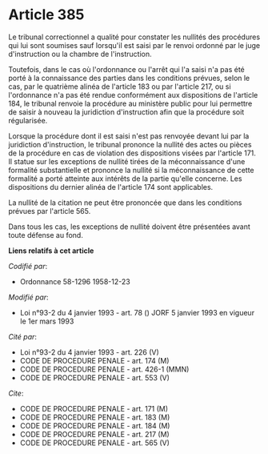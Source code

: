 # Article 385

Le tribunal correctionnel a qualité pour constater les nullités des procédures qui lui sont soumises sauf lorsqu'il est saisi
par le renvoi ordonné par le juge d'instruction ou la chambre de l'instruction.

Toutefois, dans le cas où l'ordonnance ou l'arrêt qui l'a saisi n'a pas été porté à la connaissance des parties dans les
conditions prévues, selon le cas, par le quatrième alinéa de l'article 183 ou par l'article 217, ou si l'ordonnance n'a pas
été rendue conformément aux dispositions de l'article 184, le tribunal renvoie la procédure au ministère public pour lui
permettre de saisir à nouveau la juridiction d'instruction afin que la procédure soit régularisée.

Lorsque la procédure dont il est saisi n'est pas renvoyée devant lui par la juridiction d'instruction, le tribunal prononce
la nullité des actes ou pièces de la procédure en cas de violation des dispositions visées par l'article 171. Il statue sur
les exceptions de nullité tirées de la méconnaissance d'une formalité substantielle et prononce la nullité si la
méconnaissance de cette formalité a porté atteinte aux intérêts de la partie qu'elle concerne. Les dispositions du dernier
alinéa de l'article 174 sont applicables.

La nullité de la citation ne peut être prononcée que dans les conditions prévues par l'article 565.

Dans tous les cas, les exceptions de nullité doivent être présentées avant toute défense au fond.

**Liens relatifs à cet article**

_Codifié par_:

  - Ordonnance 58-1296 1958-12-23

_Modifié par_:

  - Loi n°93-2 du 4 janvier 1993 - art. 78 () JORF 5 janvier 1993 en vigueur le 1er mars 1993

_Cité par_:

  - Loi n°93-2 du 4 janvier 1993 - art. 226 (V)
  - CODE DE PROCEDURE PENALE - art. 174 (M)
  - CODE DE PROCEDURE PENALE - art. 426-1 (MMN)
  - CODE DE PROCEDURE PENALE - art. 553 (V)

_Cite_:

  - CODE DE PROCEDURE PENALE - art. 171 (M)
  - CODE DE PROCEDURE PENALE - art. 183 (M)
  - CODE DE PROCEDURE PENALE - art. 184 (M)
  - CODE DE PROCEDURE PENALE - art. 217 (M)
  - CODE DE PROCEDURE PENALE - art. 565 (V)
